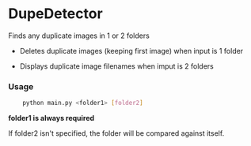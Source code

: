 # DupeDetector
Finds any duplicate images in 1 or 2 folders

- Deletes duplicate images (keeping first image) when input is 1 folder

- Displays duplicate image filenames when imput is 2 folders

### Usage

```bash
    python main.py <folder1> [folder2]
```

**folder1 is always required**

If folder2 isn't specified, the folder will be compared against itself.
